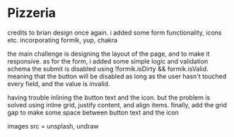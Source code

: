 # Pizzeria
credits to brian design once again. i added some form functionality, icons etc. incorporating formik, yup, chakra


the main challenge is designing the layout of the page, and to make it responsive. as for the form, i added some simple logic and validation schema
the submit is disabled using !formik.isDirty && formik.isValid. meaning that the button will be disabled as long as the user hasn't touched every field, and the value is invalid.

having trouble inlining the button text and the icon. but the problem is solved using inline grid, justify content, and align items. finally, add the grid gap to make some space
between button text and the icon

images src = unsplash, undraw
